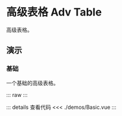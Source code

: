 # 高级表格 Adv Table

高级表格。

## 演示

### 基础

一个基础的高级表格。

::: raw
<AdvTableBasic />
:::

::: details 查看代码
<<< ./demos/Basic.vue
:::
